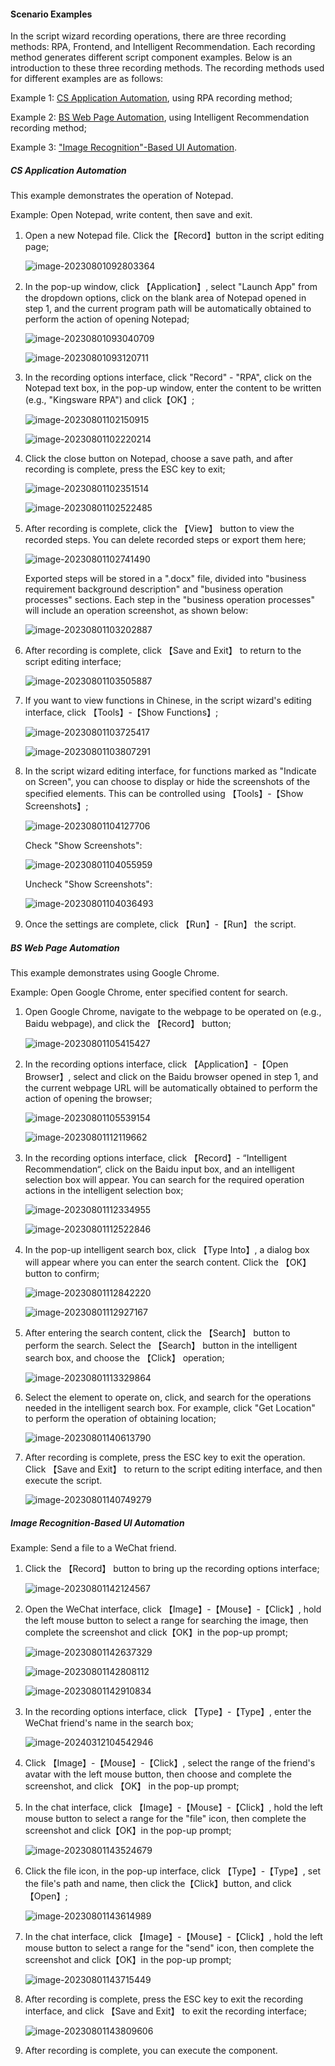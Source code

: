 #### Scenario Examples

In the script wizard recording operations, there are three recording methods: RPA, Frontend, and Intelligent Recommendation. Each recording method generates different script component examples. Below is an introduction to these three recording methods. The recording methods used for different examples are as follows:

Example 1: [CS Application Automation](#cs-application-automation), using RPA recording method;

Example 2: [BS Web Page Automation](#bs-web-page-automation), using Intelligent Recommendation recording method;

Example 3: ["Image Recognition"-Based UI Automation](#image-recognition-based-ui-automation).

##### CS Application Automation<span id="cs-application-automation"></span>

This example demonstrates the operation of Notepad.

Example: Open Notepad, write content, then save and exit.

1. Open a new Notepad file. Click the【Record】button in the script editing page;

   ![image-20230801092803364](sample_recording_scene.assets/image-20230801092803364.png)

2. In the pop-up window, click 【Application】, select "Launch App" from the dropdown options, click on the blank area of Notepad opened in step 1, and the current program path will be automatically obtained to perform the action of opening Notepad;

   ![image-20230801093040709](sample_recording_scene.assets/image-20230801093040709.png)

   ![image-20230801093120711](sample_recording_scene.assets/image-20230801093120711.png)

3. In the recording options interface, click "Record" - "RPA", click on the Notepad text box, in the pop-up window, enter the content to be written (e.g., "Kingsware RPA") and click【OK】;

   ![image-20230801102150915](sample_recording_scene.assets/image-20230801102150915.png)

   ![image-20230801102220214](sample_recording_scene.assets/image-20230801102220214.png)

4. Click the close button on Notepad, choose a save path, and after recording is complete, press the ESC key to exit;

   ![image-20230801102351514](sample_recording_scene.assets/image-20230801102351514.png)

   ![image-20230801102522485](sample_recording_scene.assets/image-20230801102522485.png)

5. After recording is complete, click the 【View】 button to view the recorded steps. You can delete recorded steps or export them here;

   ![image-20230801102741490](sample_recording_scene.assets/image-20230801102741490.png)

   Exported steps will be stored in a ".docx" file, divided into "business requirement background description" and "business operation processes" sections. Each step in the "business operation processes" will include an operation screenshot, as shown below:

   ![image-20230801103202887](sample_recording_scene.assets/image-20230801103202887.png)

6. After recording is complete, click 【Save and Exit】 to return to the script editing interface;

   ![image-20230801103505887](sample_recording_scene.assets/image-20230801103505887.png)

7. If you want to view functions in Chinese, in the script wizard's editing interface, click 【Tools】-【Show Functions】;

   ![image-20230801103725417](sample_recording_scene.assets/image-20230801103725417.png)

   ![image-20230801103807291](sample_recording_scene.assets/image-20230801103807291.png)

8. In the script wizard editing interface, for functions marked as "Indicate on Screen", you can choose to display or hide the screenshots of the specified elements. This can be controlled using 【Tools】-【Show Screenshots】;

   ![image-20230801104127706](sample_recording_scene.assets/image-20230801104127706.png)

   Check "Show Screenshots":

   ![image-20230801104055959](sample_recording_scene.assets/image-20230801104055959.png)

   Uncheck "Show Screenshots":

   ![image-20230801104036493](sample_recording_scene.assets/image-20230801104036493.png)

9. Once the settings are complete, click 【Run】-【Run】 the script.

##### BS Web Page Automation<span id="bs-web-page-automation"></span>

This example demonstrates using Google Chrome.

Example: Open Google Chrome, enter specified content for search.

1. Open Google Chrome, navigate to the webpage to be operated on (e.g., Baidu webpage), and click the 【Record】 button;

   ![image-20230801105415427](sample_recording_scene.assets/image-20230801105415427.png)

2. In the recording options interface, click 【Application】-【Open Browser】, select and click on the Baidu browser opened in step 1, and the current webpage URL will be automatically obtained to perform the action of opening the browser;

   ![image-20230801105539154](sample_recording_scene.assets/image-20230801105539154.png)

   ![image-20230801112119662](sample_recording_scene.assets/image-20230801112119662.png)

3. In the recording options interface, click 【Record】- “Intelligent Recommendation“, click on the Baidu input box, and an intelligent selection box will appear. You can search for the required operation actions in the intelligent selection box;

   ![image-20230801112334955](sample_recording_scene.assets/image-20230801112334955.png)

   ![image-20230801112522846](sample_recording_scene.assets/image-20230801112522846.png)

4. In the pop-up intelligent search box, click 【Type Into】, a dialog box will appear where you can enter the search content. Click the 【OK】 button to confirm;

   ![image-20230801112842220](sample_recording_scene.assets/image-20230801112842220.png)

   ![image-20230801112927167](sample_recording_scene.assets/image-20230801112927167.png)

5. After entering the search content, click the 【Search】 button to perform the search. Select the 【Search】 button in the intelligent search box, and choose the 【Click】 operation;

   ![image-20230801113329864](sample_recording_scene.assets/image-20230801113329864.png)

6. Select the element to operate on, click, and search for the operations needed in the intelligent search box. For example, click "Get Location" to perform the operation of obtaining location;

   ![image-20230801140613790](sample_recording_scene.assets/image-20230801140613790.png)

7. After recording is complete, press the ESC key to exit the operation. Click 【Save and Exit】 to return to the script editing interface, and then execute the script.

   ![image-20230801140749279](sample_recording_scene.assets/image-20230801140749279.png)

##### Image Recognition-Based UI Automation<span id="image-recognition-based-ui-automation"></span>

Example: Send a file to a WeChat friend.

1. Click the 【Record】 button to bring up the recording options interface;

   ![image-20230801142124567](sample_recording_scene.assets/image-20230801142124567.png)

2. Open the WeChat interface, click 【Image】-【Mouse】-【Click】, hold the left mouse button to select a range for searching the image, then complete the screenshot and click【OK】in the pop-up prompt;

   ![image-20230801142637329](sample_recording_scene.assets/image-20230801142637329.png)

   ![image-20230801142808112](sample_recording_scene.assets/image-20230801142808112.png)

   ![image-20230801142910834](sample_recording_scene.assets/image-20230801142910834.png)

3. In the recording options interface, click 【Type】-【Type】, enter the WeChat friend's name in the search box;

   ![image-20240312104542946](sample_recording_scene.assets/image-20240312104542946.png)

4. Click 【Image】-【Mouse】-【Click】, select the range of the friend's avatar with the left mouse button, then choose and complete the screenshot, and click 【OK】 in the pop-up prompt;

5. In the chat interface, click 【Image】-【Mouse】-【Click】, hold the left mouse button to select a range for the "file" icon, then complete the screenshot and click【OK】in the pop-up prompt;

   ![image-20230801143524679](sample_recording_scene.assets/image-20230801143524679.png)

6. Click the file icon, in the pop-up interface, click 【Type】-【Type】, set the file's path and name, then click the【Click】button, and click【Open】;

   ![image-20230801143614989](sample_recording_scene.assets/image-20230801143614989.png)

7. In the chat interface, click 【Image】-【Mouse】-【Click】, hold the left mouse button to select a range for the "send" icon, then complete the screenshot and click【OK】in the pop-up prompt;

   ![image-20230801143715449](sample_recording_scene.assets/image-20230801143715449.png)

8. After recording is complete, press the ESC key to exit the recording interface, and click 【Save and Exit】 to exit the recording interface;

   ![image-20230801143809606](sample_recording_scene.assets/image-20230801143809606.png)

9. After recording is complete, you can execute the component.


